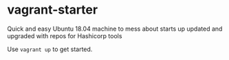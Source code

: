 # vagrant-starter
Quick and easy Ubuntu 18.04 machine to mess about
starts up updated and upgraded with repos for Hashicorp tools

Use `vagrant up` to get started.

